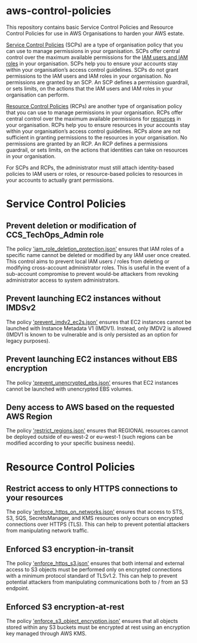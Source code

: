 # aws-control-policies
This repository contains basic Service Control Policies and Resource Control Policies for use in AWS Organisations to harden your AWS estate.

[Service Control Policies](#service-control-policies) (SCPs) are a type of organisation policy that you can use to manage permissions in your organisation. SCPs offer central control over the maximum available permissions for the <ins>IAM users and IAM roles</ins> in your organisation. SCPs help you to ensure your accounts stay within your organisation’s access control guidelines. SCPs do not grant permissions to the IAM users and IAM roles in your organisation. No permissions are granted by an SCP. An SCP defines a permission guardrail, or sets limits, on the actions that the IAM users and IAM roles in your organisation can perform.

[Resource Control Policies](#resource-control-policies) (RCPs) are another type of organisation policy that you can use to manage permissions in your organisation. RCPs offer central control over the maximum available permissions for <ins>resources</ins> in your organisation. RCPs help you to ensure resources in your accounts stay within your organisation’s access control guidelines. RCPs alone are not sufficient in granting permissions to the resources in your organisation. No permissions are granted by an RCP. An RCP defines a permissions guardrail, or sets limits, on the actions that identities can take on resources in your organisation. 

For SCPs and RCPs, the administrator must still attach identity-based policies to IAM users or roles, or resource-based policies to resources in your accounts to actually grant permissions.

# Service Control Policies
## Prevent deletion or modification of CCS_TechOps_Admin role
The policy ['iam_role_deletion_protection.json'](scps/iam_role_deletion_protection.json) ensures that IAM roles of a specific name cannot be deleted or modified by any IAM user once created. This control aims to prevent local IAM users / roles from deleting or modifying cross-account administrator roles. This is useful in the event of a sub-account compromise to prevent would-be attackers from revoking administrator access to system administrators.

## Prevent launching EC2 instances without IMDSv2
The policy ['prevent_imdv2_ec2s.json'](scps/prevent_imdv2_ec2s.json) ensures that EC2 instances cannot be launched with Instance Metadata V1 (IMDV1). Instead, only IMDV2 is allowed (IMDV1 is known to be vulnerable and is only persisted as an option for legacy purposes).

## Prevent launching EC2 instances without EBS encryption
The policy ['prevent_unencrypted_ebs.json'](scps/prevent_unencrypted_ebs.json) ensures that EC2 instances cannot be launched with unencrypted EBS volumes.

## Deny access to AWS based on the requested AWS Region
The policy ['restrict_regions.json'](scps/restrict_regions.json) ensures that REGIONAL resources cannot be deployed outside of eu-west-2 or eu-west-1 (such regions can be modified according to your specific business needs).

# Resource Control Policies
## Restrict access to only HTTPS connections to your resources
The policy ['enforce_https_on_networks.json'](rcps/enforce_https_on_networks.json) ensures that access to STS, S3, SQS, SecretsManager, and KMS resources only occurs on encrypted connections over HTTPS (TLS). This can help to prevent potential attackers from manipulating network traffic.

## Enforced S3 encryption-in-transit
The policy ['enforce_https_s3.json'](rcps/enforce_https_s3.json) ensures that both internal and external access to S3 objects must be performed only on encrypted connections with a minimum protocol standard of TLSv1.2. This can help to prevent potential attackers from manipulating communications both to / from an S3 endpoint.

## Enforced S3 encryption-at-rest
The policy ['enforce_s3_object_encryption.json'](rcps/enforce_s3_object_encryption.json) ensures that all objects stored within any S3 buckets must be encrypted at rest using an encryption key managed through AWS KMS.